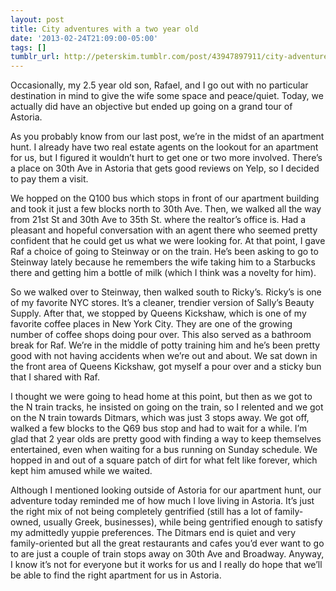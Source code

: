 ```yaml
---
layout: post
title: City adventures with a two year old
date: '2013-02-24T21:09:00-05:00'
tags: []
tumblr_url: http://peterskim.tumblr.com/post/43947897911/city-adventures-with-a-two-year-old
---
```

Occasionally, my 2.5 year old son, Rafael, and I go out with no particular destination in mind to give the wife some space and peace/quiet. Today, we actually did have an objective but ended up going on a grand tour of Astoria.

As you probably know from our last post, we’re in the midst of an apartment hunt. I already have two real estate agents on the lookout for an apartment for us, but I figured it wouldn’t hurt to get one or two more involved. There’s a place on 30th Ave in Astoria that gets good reviews on Yelp, so I decided to pay them a visit.

We hopped on the Q100 bus which stops in front of our apartment building and took it just a few blocks north to 30th Ave. Then, we walked all the way from 21st St and 30th Ave to 35th St. where the realtor’s office is. Had a pleasant and hopeful conversation with an agent there who seemed pretty confident that he could get us what we were looking for. At that point, I gave Raf a choice of going to Steinway or on the train. He’s been asking to go to Steinway lately because he remembers the wife taking him to a Starbucks there and getting him a bottle of milk (which I think was a novelty for him).

So we walked over to Steinway, then walked south to Ricky’s. Ricky’s is one of my favorite NYC stores. It’s a cleaner, trendier version of Sally’s Beauty Supply. After that, we stopped by Queens Kickshaw, which is one of my favorite coffee places in New York City. They are one of the growing number of coffee shops doing pour over. This also served as a bathroom break for Raf. We’re in the middle of potty training him and he’s been pretty good with not having accidents when we’re out and about. We sat down in the front area of Queens Kickshaw, got myself a pour over and a sticky bun that I shared with Raf. 

I thought we were going to head home at this point, but then as we got to the N train tracks, he insisted on going on the train, so I relented and we got on the N train towards Ditmars, which was just 3 stops away. We got off, walked a few blocks to the Q69 bus stop and had to wait for a while. I’m glad that 2 year olds are pretty good with finding a way to keep themselves entertained, even when waiting for a bus running on Sunday schedule. We hopped in and out of a square patch of dirt for what felt like forever, which kept him amused while we waited.

Although I mentioned looking outside of Astoria for our apartment hunt, our adventure today reminded me of how much I love living in Astoria. It’s just the right mix of not being completely gentrified (still has a lot of family-owned, usually Greek, businesses), while being gentrified enough to satisfy my admittedly yuppie preferences. The Ditmars end is quiet and very family-oriented but all the great restaurants and cafes you’d ever want to go to are just a couple of train stops away on 30th Ave and Broadway. Anyway, I know it’s not for everyone but it works for us and I really do hope that we’ll be able to find the right apartment for us in Astoria.
